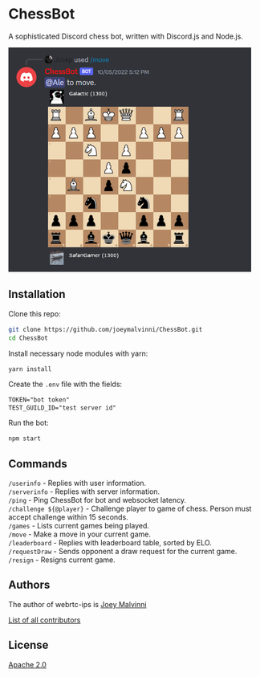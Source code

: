# ChessBot
A sophisticated Discord chess bot, written with Discord.js and Node.js. 

![chess bot in a game](https://github.com/joeymalvinni/ChessBot/blob/main/images/game.png?raw=true)


## Installation
Clone this repo:
```bash
git clone https://github.com/joeymalvinni/ChessBot.git
cd ChessBot
```

Install necessary node modules with yarn:
```bash
yarn install
```

Create the `.env` file with the fields:
```.env
TOKEN="bot token"
TEST_GUILD_ID="test server id"
```

Run the bot:

```js
npm start
```


## Commands
`/userinfo` - Replies with user information.<br>
`/serverinfo` - Replies with server information.<br>
`/ping` - Ping ChessBot for bot and websocket latency.<br>
`/challenge ${@player}` - Challenge player to game of chess. Person must accept challenge within 15 seconds.<br>
`/games` - Lists current games being played.<br>
`/move` - Make a move in your current game.<br>
`/leaderboard` - Replies with leaderboard table, sorted by ELO.<br>
`/requestDraw` - Sends opponent a draw request for the current game.<br>
`/resign` - Resigns current game.<br>

## Authors

The author of webrtc-ips is [Joey Malvinni](https://github.com/joeymalvinni)

[List of all contributors](https://github.com/joeymalvinni/ChessBot/graphs/contributors)

## License

  [Apache 2.0](LICENSE)
